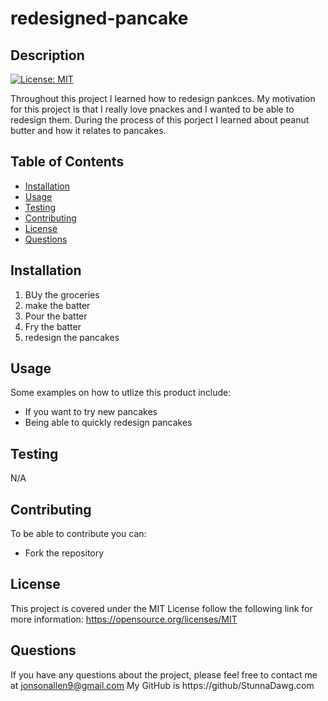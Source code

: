 
# redesigned-pancake

## Description
[![License: MIT](https://img.shields.io/badge/License-MIT-yellow.svg)](https://opensource.org/licenses/MIT)

Throughout this project I learned how to redesign pankces. My motivation for this project is that I really love pnackes and I wanted to be able to redesign them. During the process of this porject I learned about peanut butter and how it relates to pancakes.                       

## Table of Contents

- [Installation](#installation)
- [Usage](#usage)
- [Testing](#testing)
- [Contributing](#contributing)
- [License](#license)
- [Questions](#questions)

## Installation

1. BUy the groceries
2. make the batter
3. Pour the batter
4. Fry the batter
5. redesign the pancakes


## Usage

Some examples on how to utlize this product include:
- If you want to try new pancakes
- Being able to quickly redesign pancakes


## Testing

N/A

## Contributing

To be able to contribute you can:
- Fork the repository


## License

This project is covered under the MIT License follow the following link for more information: https://opensource.org/licenses/MIT

##  Questions

If you have any questions about the project, please feel free to contact me at jonsonallen9@gmail.com 
My GitHub is https://github/StunnaDawg.com
    
    
    